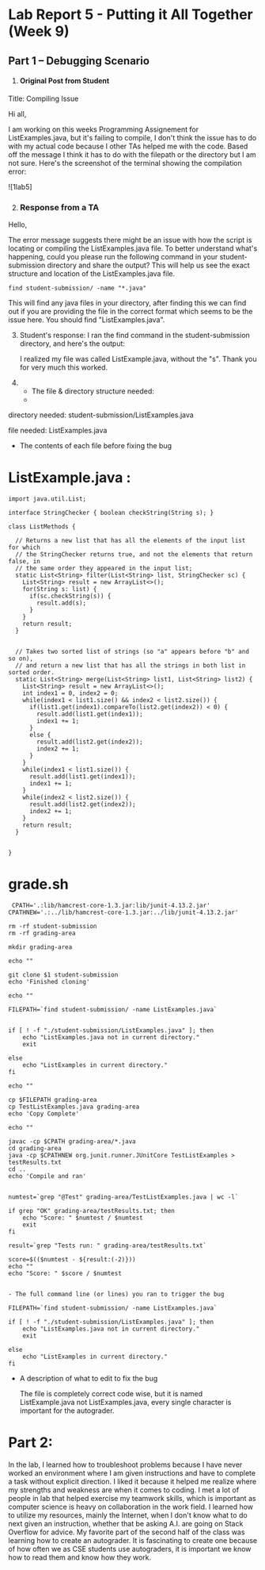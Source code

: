 # Lab Report 5 - Putting it All Together (Week 9)

## Part 1 – Debugging Scenario

1) #### Original Post from Student
Title: Compiling Issue 

Hi all,

I am working on this weeks Programming Assignement for ListExamples.java, but it's failing to compile, I don't think the issue has to do with my actual code because I other TAs helped me with the code. Based off the message I think it has to do with the filepath or the directory but I am not sure.
Here's the screenshot of the terminal showing the compilation error:

![1lab5]

2) ### Response from a TA
   
Hello,

The error message suggests there might be an issue with how the script is locating or compiling the ListExamples.java file. To better understand what's happening, could you please run the following command in your student-submission directory and share the output? This will help us see the exact structure and location of the ListExamples.java file.

``` find student-submission/ -name "*.java" ```

This will find any java files in your directory, after finding this we can find out if you are providing the file in the correct format which seems to be the issue here. You should find "ListExamples.java".

3) Student's response:
 I ran the find command in the student-submission directory, and here's the output:

   I realized my file was called ListExample.java, without the "s". Thank you for very much this worked.

4) - The file & directory structure needed:
   - 
  directory needed: student-submission/ListExamples.java

  file needed: ListExamples.java
  
   - The contents of each file before fixing the bug

# ListExample.java :

``` import java.util.ArrayList;
import java.util.List;

interface StringChecker { boolean checkString(String s); }

class ListMethods {

  // Returns a new list that has all the elements of the input list for which
  // the StringChecker returns true, and not the elements that return false, in
  // the same order they appeared in the input list;
  static List<String> filter(List<String> list, StringChecker sc) {
    List<String> result = new ArrayList<>();
    for(String s: list) {
      if(sc.checkString(s)) {
        result.add(s);
      }
    }
    return result;
  }


  // Takes two sorted list of strings (so "a" appears before "b" and so on),
  // and return a new list that has all the strings in both list in sorted order.
  static List<String> merge(List<String> list1, List<String> list2) {
    List<String> result = new ArrayList<>();
    int index1 = 0, index2 = 0;
    while(index1 < list1.size() && index2 < list2.size()) {
      if(list1.get(index1).compareTo(list2.get(index2)) < 0) {
        result.add(list1.get(index1));
        index1 += 1;
      }
      else {
        result.add(list2.get(index2));
        index2 += 1;
      }
    }
    while(index1 < list1.size()) {
      result.add(list1.get(index1));
      index1 += 1;
    }
    while(index2 < list2.size()) {
      result.add(list2.get(index2));
      index2 += 1;
    }
    return result;
  }


}
```

# grade.sh

```
 CPATH='.:lib/hamcrest-core-1.3.jar:lib/junit-4.13.2.jar'
CPATHNEW='.:../lib/hamcrest-core-1.3.jar:../lib/junit-4.13.2.jar'

rm -rf student-submission
rm -rf grading-area

mkdir grading-area

echo ""

git clone $1 student-submission
echo 'Finished cloning'

echo ""

FILEPATH=`find student-submission/ -name ListExamples.java`


if [ ! -f "./student-submission/ListExamples.java" ]; then
    echo "ListExamples.java not in current directory."
    exit

else
    echo "ListExamples in current directory."
fi

echo ""

cp $FILEPATH grading-area
cp TestListExamples.java grading-area
echo 'Copy Complete'

echo ""

javac -cp $CPATH grading-area/*.java
cd grading-area
java -cp $CPATHNEW org.junit.runner.JUnitCore TestListExamples > testResults.txt
cd ..
echo 'Compile and ran'


numtest=`grep "@Test" grading-area/TestListExamples.java | wc -l`

if grep "OK" grading-area/testResults.txt; then
    echo "Score: " $numtest / $numtest
    exit
fi

result=`grep "Tests run: " grading-area/testResults.txt`

score=$(($numtest - ${result:(-2)}))
echo ""
echo "Score: " $score / $numtest


- The full command line (or lines) you ran to trigger the bug
  
FILEPATH=`find student-submission/ -name ListExamples.java`

if [ ! -f "./student-submission/ListExamples.java" ]; then
    echo "ListExamples.java not in current directory."
    exit

else
    echo "ListExamples in current directory."
fi
```

- A description of what to edit to fix the bug
  
  The file is completely correct code wise, but it is named ListExample.java not ListExamples.java, every single character is important for the autograder.

# Part 2: 
In the lab, I learned how to troubleshoot problems because I have never worked an environment where I am given instructions and have to complete a task without explicit direction. I liked it because it helped me realize where my strengths and weakness are when it comes to coding. I met a lot of people in lab that helped exercise my teamwork skills, which is important as computer science is heavy on collaboration in the work field. I learned how to utilize my resources, mainly the Internet, when I don't know what to do next given an instruction, whether that be asking A.I. are going on Stack Overflow for advice. My favorite part of the second half of the class was learning how to create an autograder. It is fascinating to create one because of how often we as CSE students use autograders, it is important we know how to read them and know how they work. 
